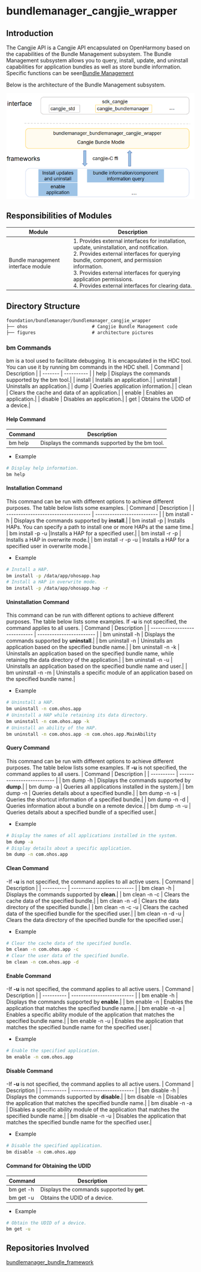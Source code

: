 # **bundlemanager_cangjie_wrapper**

## Introduction

The Cangjie API is a Cangjie API encapsulated on OpenHarmony based on the capabilities of the Bundle Management subsystem. The Bundle Management subsystem allows you to query, install, update, and uninstall capabilities for application bundles as well as store bundle information. Specific functions can be seen[Bundle Management](https://gitee.com/openharmony/docs/blob/master/en/readme/bundle-management.md)

Below is the architecture of the Bundle Management subsystem.

![](figures/bundlemanager_cangjie_wrapper_architecture_en.png)


## Responsibilities of Modules

| Module      | Description                                                        |
| ---------------- | ------------------------------------------------------------ |
| Bundle management interface module  | 1. Provides external interfaces for installation, update, uninstallation, and notification.<br>2. Provides external interfaces for querying bundle, component, and permission information.<br>3. Provides external interfaces for querying application permissions.<br>4. Provides external interfaces for clearing data.|

## Directory Structure

```
foundation/bundlemanager/bundlemanager_cangjie_wrapper
├── ohos                        # Cangjie Bundle Management code
├── figures                     # architecture pictures
```


### bm Commands
bm is a tool used to facilitate debugging. It is encapsulated in the HDC tool. You can use it by running bm commands in the HDC shell.
| Command   | Description      |
| ------- | ---------- |
|  help | Displays the commands supported by the bm tool.|
| install | Installs an application.|
| uninstall | Uninstalls an application.|
| dump | Queries application information.|
| clean | Clears the cache and data of an application.|
| enable | Enables an application.|
| disable | Disables an application.|
| get | Obtains the UDID of a device.|
#### Help Command
| Command   | Description      |
| ------- | ---------- |
| bm help | Displays the commands supported by the bm tool.|

* Example
```Bash
# Display help information.
bm help
```
#### Installation Command
This command can be run with different options to achieve different purposes. The table below lists some examples.
| Command                               | Description                      |
| ----------------------------------- | -------------------------- |
| bm install -h | Displays the commands supported by **install**.|
| bm install -p <hap-file-path>    | Installs HAPs. You can specify a path to install one or more HAPs at the same time.|
| bm install -p <hap-file-path> -u <user-id>   |Installs a HAP for a specified user.|
| bm install -r -p <hap-file-path> | Installs a HAP in overwrite mode.|
| bm install -r -p <hap-file-path> -u <user-id> | Installs a HAP for a specified user in overwrite mode.|

* Example
```Bash
# Install a HAP.
bm install -p /data/app/ohosapp.hap
# Install a HAP in overwrite mode.
bm install -p /data/app/ohosapp.hap -r
```
#### Uninstallation Command
This command can be run with different options to achieve different purposes. The table below lists some examples. If **-u** is not specified, the command applies to all users.
| Command                         | Description                    |
| ----------------------------- | ------------------------ |
| bm uninstall -h | Displays the commands supported by **uninstall**.|
| bm uninstall -n <bundle-name> | Uninstalls an application based on the specified bundle name.|
| bm uninstall -n <bundle-name> -k | Uninstalls an application based on the specified bundle name, while retaining the data directory of the application.|
| bm uninstall -n <bundle-name> -u <user-id>| Uninstalls an application based on the specified bundle name and user.|
| bm uninstall -n <bundle-name> -m <moudle-name> | Uninstalls a specific module of an application based on the specified bundle name.|

* Example
```Bash
# Uninstall a HAP.
bm uninstall -n com.ohos.app
# Uninstall a HAP while retaining its data directory.
bm uninstall -n com.ohos.app -k
# Uninstall an ability of the HAP.
bm uninstall -n com.ohos.app -m com.ohos.app.MainAbility
```
#### Query Command
This command can be run with different options to achieve different purposes. The table below lists some examples. If **-u** is not specified, the command applies to all users.
| Command      | Description                      |
| ---------- | -------------------------- |
| bm dump -h | Displays the commands supported by **dump**.|
| bm dump -a | Queries all applications installed in the system.|
| bm dump -n <bundle-name> | Queries details about a specified bundle.|
| bm dump -n <bundle-name> -s | Queries the shortcut information of a specified bundle.|
| bm dump -n <bundle-name> -d <device-id> | Queries information about a bundle on a remote device.|
| bm dump -n <bundle-name> -u <user-id> | Queries details about a specified bundle of a specified user.|

* Example
```Bash
# Display the names of all applications installed in the system.
bm dump -a
# Display details about a specific application.
bm dump -n com.ohos.app
```
#### Clean Command
-If **-u** is not specified, the command applies to all active users.
| Command      | Description                      |
| ---------- | -------------------------- |
| bm clean -h | Displays the commands supported by **clean**.|
| bm clean -n <bundle-name> -c | Clears the cache data of the specified bundle.|
| bm clean -n <bundle-name> -d | Clears the data directory of the specified bundle.|
| bm clean -n <bundle-name> -c -u <user-id> | Clears the cached data of the specified bundle for the specified user.|
| bm clean -n <bundle-name> -d -u <user-id> | Clears the data directory of the specified bundle for the specified user.|

* Example
```Bash
# Clear the cache data of the specified bundle.
bm clean -n com.ohos.app -c
# Clear the user data of the specified bundle.
bm clean -n com.ohos.app -d
```
#### Enable Command
-If **-u** is not specified, the command applies to all active users.
| Command      | Description                      |
| ---------- | -------------------------- |
| bm enable -h | Displays the commands supported by **enable**.|
| bm enable -n <bundle-name> | Enables the application that matches the specified bundle name.|
| bm enable -n <bundle-name> -a <ability-name> | Enables a specific ability module of the application that matches the specified bundle name.|
| bm enable -n <bundle-name> -u <user-id>| Enables the application that matches the specified bundle name for the specified user.|

* Example
```Bash
# Enable the specified application.
bm enable -n com.ohos.app
```
#### Disable Command
-If **-u** is not specified, the command applies to all active users.
| Command      | Description                      |
| ---------- | -------------------------- |
| bm disable -h | Displays the commands supported by **disable**.|
| bm disable -n <bundle-name> | Disables the application that matches the specified bundle name.|
| bm disable -n <bundle-name> -a <ability-name> | Disables a specific ability module of the application that matches the specified bundle name.|
| bm disable -n <bundle-name> -u <user-id>| Disables the application that matches the specified bundle name for the specified user.|

* Example
```Bash
# Disable the specified application.
bm disable -n com.ohos.app
```
#### Command for Obtaining the UDID
| Command      | Description                      |
| ---------- | -------------------------- |
| bm get -h | Displays the commands supported by **get**.|
| bm get -u | Obtains the UDID of a device.|

* Example
```Bash
# Obtain the UDID of a device.
bm get -u
```

## Repositories Involved

[bundlemanager_bundle_framework](https://gitee.com/openharmony/bundlemanager_bundle_framework)
